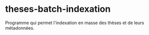 # theses-batch-indexation

Programme qui permet l'indexation en masse des thèses et de leurs métadonnées.
